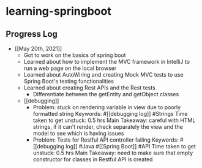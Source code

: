 # learning-springboot

## Progress Log
- [[May 20th, 2021]]
    - Got to work on the basics of spring boot
    - Learned about how to implement the MVC framework in IntelliJ to run a web page on the local browser
    - Learned about AutoWiring and creating Mock MVC tests to use Spring Boot's testing functionalities
    - Learned about creating Rest APIs and the Rest tests
        - Differentiate between the getEntity and getObject classes
    - [[debugging]]
        - Problem: stuck on rendering variable in view due to poorly formatted string
          Keywords: #[[debugging log]] #Strings
          Time taken to get unstuck: 0.5 hrs
          Main Takeaway: careful with HTML strings, if it can't render, check separately the view and the model to see which is having issues
        - Problem: Tests for Restful API controller failing
          Keywords: #[[debugging log]] #Java #[[Spring Boot]] #API
          Time taken to get unstuck: 0.5 hrs
          Main Takeaway: need to make sure that empty constructor for classes in Restful API is created 
